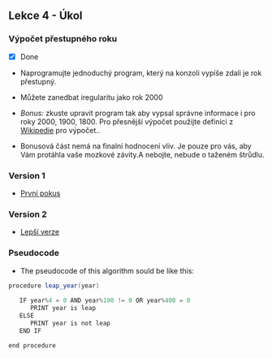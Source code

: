 ## Lekce 4 - Úkol
### Výpočet přestupného roku
- [x] Done
- Naprogramujte jednoduchý program, který na konzoli vypíše zdali je rok přestupný.
- Můžete zanedbat iregularitu jako rok 2000

- *Bonus:* zkuste upravit program tak aby vypsal správne informace i pro roky 2000, 1900, 1800. Pro přesnější výpočet použijte definici z [Wikipedie](https://cs.wikipedia.org/wiki/Přestupný_rok) pro výpočet..

- Bonusová část nemá na finalní hodnocení vliv. Je pouze pro vás, aby Vám protáhla vaše mozkové závity.A nebojte, nebude o taženém štrůdlu.

### Version 1
- [První pokus](/src/LeapYear.java)
### Version 2
- [Lepší verze](/src/LYImproved.java)
### Pseudocode
- The pseudocode of this algorithm sould be like this:
```Java
procedure leap_year(year)
   
   IF year%4 = 0 AND year%100 != 0 OR year%400 = 0
      PRINT year is leap
   ELSE
      PRINT year is not leap
   END IF

end procedure
```